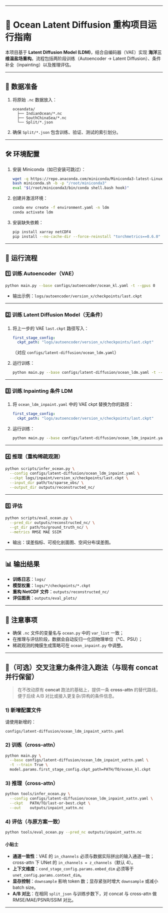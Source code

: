 
---

# 🐬 Ocean Latent Diffusion 重构项目运行指南

本项目基于 **Latent Diffusion Model (LDM)**，结合自编码器（VAE）实现 **海洋三维温盐场重构**。流程包括两阶段训练（Autoencoder → Latent Diffusion）、条件补全（inpainting）以及推理评估。

---

## 📂 数据准备

1. 将原始 `.nc` 数据放入：

   ```
   oceandata/
     ├── IndianOcean/*.nc
     ├── SouthChinaSea/*.nc
     └── Split/*.json
   ```

2. 确保 `Split/*.json` 包含训练、验证、测试的索引划分。

---

## 🛠 环境配置

1. 安装 Miniconda（如已安装可跳过）：

   ```bash
   wget -q https://repo.anaconda.com/miniconda/Miniconda3-latest-Linux-x86_64.sh -O miniconda.sh
   bash miniconda.sh -b -p "/root/miniconda3"
   eval "$(/root/miniconda3/bin/conda shell.bash hook)"
   ```

2. 创建并激活环境：

   ```bash
   conda env create -f environment.yaml -n ldm
   conda activate ldm
   ```

3. 安装缺失依赖：

   ```bash
   pip install xarray netCDF4
   pip install --no-cache-dir --force-reinstall "torchmetrics==0.6.0" "pytorch-lightning==1.4.2"
   ```

---

## 🚀 运行流程

### 1️⃣ 训练 Autoencoder（VAE）

```bash
python main.py --base configs/autoencoder/ocean_kl.yaml -t --gpus 0
```

* 输出示例：`logs/autoencoder/version_x/checkpoints/last.ckpt`

---

### 2️⃣ 训练 Latent Diffusion Model（无条件）

1. 将上一步的 VAE `last.ckpt` 路径写入：

   ```yaml
   first_stage_config:
     ckpt_path: "logs/autoencoder/version_x/checkpoints/last.ckpt"
   ```

   （对应 `configs/latent-diffusion/ocean_ldm.yaml`）

2. 运行训练：

   ```bash
   python main.py --base configs/latent-diffusion/ocean_ldm.yaml -t --gpus 0
   ```

---

### 3️⃣ 训练 Inpainting 条件 LDM

1. 将 `ocean_ldm_inpaint.yaml` 中的 VAE ckpt 替换为你的路径：

   ```yaml
   first_stage_config:
     ckpt_path: "logs/autoencoder/version_x/checkpoints/last.ckpt"
   ```

2. 运行训练：

   ```bash
   python main.py --base configs/latent-diffusion/ocean_ldm_inpaint.yaml -t --gpus 0
   ```

---

### 4️⃣ 推理（重构稀疏观测）

```bash
python scripts/infer_ocean.py \
  --config configs/latent-diffusion/ocean_ldm_inpaint.yaml \
  --ckpt logs/inpaint/version_x/checkpoints/last.ckpt \
  --input_dir path/to/sparse_obs/ \
  --output_dir outputs/reconstructed_nc/
```

---

### 5️⃣ 评估

```bash
python scripts/eval_ocean.py \
  --pred_dir outputs/reconstructed_nc/ \
  --gt_dir path/to/ground_truth_nc/ \
  --metrics RMSE MAE SSIM
```

* 输出：误差指标、可视化剖面图、空间分布误差图。

---

## 📊 输出结果

* **训练日志**：`logs/`
* **模型权重**：`logs/*/checkpoints/*.ckpt`
* **重构 NetCDF 文件**：`outputs/reconstructed_nc/`
* **评估图表**：`outputs/eval_plots/`

---

## 📌 注意事项

* 确保 `.nc` 文件的变量名与 `ocean.py` 中的 `var_list` 一致；
* 在推理与评估阶段，数据会自动反归一化回物理单位（°C、PSU）；
* 稀疏观测的掩膜生成策略可在 `ocean_inpaint.py` 中调整。

---

## 🧩（可选）交叉注意力条件注入跑法（与现有 concat 并行保留）

> 在不改动原有 **concat** 跑法的基础上，提供一条 **cross-attn** 的替代路线，便于后续 A/B 对比或接入更复杂/异构的条件信息。

### 1) 新增配置文件

请使用新增的：

```
configs/latent-diffusion/ocean_ldm_inpaint_xattn.yaml
```

### 2) 训练（cross-attn）

```bash
python main.py \
  --base configs/latent-diffusion/ocean_ldm_inpaint_xattn.yaml \
  -t --train True \
  model.params.first_stage_config.ckpt_path=PATH/TO/ocean_kl.ckpt
```

### 3) 推理（cross-attn）

```bash
python tools/infer_ocean.py \
  --config configs/latent-diffusion/ocean_ldm_inpaint_xattn.yaml \
  --ckpt   PATH/TO/last-or-best.ckpt \
  --out    outputs/inpaint_xattn.nc
```

### 4) 评估（与原方案一致）

```bash
python tools/eval_ocean.py --pred_nc outputs/inpaint_xattn.nc
```

#### 小贴士

* **通道一致性**：VAE 的 `in_channels` 必须与数据实际拼出的输入通道一致；cross-attn 下 UNet 的 `in_channels = z_channels`（默认 4）。
* **上下文维度**：`cond_stage_config.params.embed_dim` 必须等于 `unet_config.params.context_dim`。
* **显存控制**：`downsample` 影响 token 数；显存紧张时增大 `downsample` 或减小 batch size。
* **A/B 对比**：在相同 `split_json` 与训练步数下，对 concat 与 cross-attn 做 RMSE/MAE/PSNR/SSIM 对比。

---
